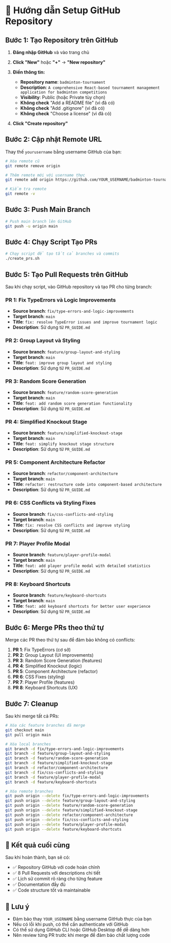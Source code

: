 # 🚀 Hướng dẫn Setup GitHub Repository

## Bước 1: Tạo Repository trên GitHub

1. **Đăng nhập GitHub** và vào trang chủ
2. **Click "New"** hoặc **"+"** → **"New repository"**
3. **Điền thông tin:**
   - **Repository name**: `badminton-tournament`
   - **Description**: `A comprehensive React-based tournament management application for badminton competitions`
   - **Visibility**: Public (hoặc Private tùy chọn)
   - **Không check** "Add a README file" (vì đã có)
   - **Không check** "Add .gitignore" (vì đã có)
   - **Không check** "Choose a license" (vì đã có)

4. **Click "Create repository"**

## Bước 2: Cập nhật Remote URL

Thay thế `yourusername` bằng username GitHub của bạn:

```bash
# Xóa remote cũ
git remote remove origin

# Thêm remote mới với username thực
git remote add origin https://github.com/YOUR_USERNAME/badminton-tournament.git

# Kiểm tra remote
git remote -v
```

## Bước 3: Push Main Branch

```bash
# Push main branch lên GitHub
git push -u origin main
```

## Bước 4: Chạy Script Tạo PRs

```bash
# Chạy script để tạo tất cả branches và commits
./create_prs.sh
```

## Bước 5: Tạo Pull Requests trên GitHub

Sau khi chạy script, vào GitHub repository và tạo PR cho từng branch:

### PR 1: Fix TypeErrors và Logic Improvements
- **Source branch**: `fix/type-errors-and-logic-improvements`
- **Target branch**: `main`
- **Title**: `fix: resolve TypeError issues and improve tournament logic`
- **Description**: Sử dụng từ `PR_GUIDE.md`

### PR 2: Group Layout và Styling
- **Source branch**: `feature/group-layout-and-styling`
- **Target branch**: `main`
- **Title**: `feat: improve group layout and styling`
- **Description**: Sử dụng từ `PR_GUIDE.md`

### PR 3: Random Score Generation
- **Source branch**: `feature/random-score-generation`
- **Target branch**: `main`
- **Title**: `feat: add random score generation functionality`
- **Description**: Sử dụng từ `PR_GUIDE.md`

### PR 4: Simplified Knockout Stage
- **Source branch**: `feature/simplified-knockout-stage`
- **Target branch**: `main`
- **Title**: `feat: simplify knockout stage structure`
- **Description**: Sử dụng từ `PR_GUIDE.md`

### PR 5: Component Architecture Refactor
- **Source branch**: `refactor/component-architecture`
- **Target branch**: `main`
- **Title**: `refactor: restructure code into component-based architecture`
- **Description**: Sử dụng từ `PR_GUIDE.md`

### PR 6: CSS Conflicts và Styling Fixes
- **Source branch**: `fix/css-conflicts-and-styling`
- **Target branch**: `main`
- **Title**: `fix: resolve CSS conflicts and improve styling`
- **Description**: Sử dụng từ `PR_GUIDE.md`

### PR 7: Player Profile Modal
- **Source branch**: `feature/player-profile-modal`
- **Target branch**: `main`
- **Title**: `feat: add player profile modal with detailed statistics`
- **Description**: Sử dụng từ `PR_GUIDE.md`

### PR 8: Keyboard Shortcuts
- **Source branch**: `feature/keyboard-shortcuts`
- **Target branch**: `main`
- **Title**: `feat: add keyboard shortcuts for better user experience`
- **Description**: Sử dụng từ `PR_GUIDE.md`

## Bước 6: Merge PRs theo thứ tự

Merge các PR theo thứ tự sau để đảm bảo không có conflicts:

1. **PR 1**: Fix TypeErrors (cơ sở)
2. **PR 2**: Group Layout (UI improvements)
3. **PR 3**: Random Score Generation (features)
4. **PR 4**: Simplified Knockout (logic)
5. **PR 5**: Component Architecture (refactor)
6. **PR 6**: CSS Fixes (styling)
7. **PR 7**: Player Profile (features)
8. **PR 8**: Keyboard Shortcuts (UX)

## Bước 7: Cleanup

Sau khi merge tất cả PRs:

```bash
# Xóa các feature branches đã merge
git checkout main
git pull origin main

# Xóa local branches
git branch -d fix/type-errors-and-logic-improvements
git branch -d feature/group-layout-and-styling
git branch -d feature/random-score-generation
git branch -d feature/simplified-knockout-stage
git branch -d refactor/component-architecture
git branch -d fix/css-conflicts-and-styling
git branch -d feature/player-profile-modal
git branch -d feature/keyboard-shortcuts

# Xóa remote branches
git push origin --delete fix/type-errors-and-logic-improvements
git push origin --delete feature/group-layout-and-styling
git push origin --delete feature/random-score-generation
git push origin --delete feature/simplified-knockout-stage
git push origin --delete refactor/component-architecture
git push origin --delete fix/css-conflicts-and-styling
git push origin --delete feature/player-profile-modal
git push origin --delete feature/keyboard-shortcuts
```

## 🎯 Kết quả cuối cùng

Sau khi hoàn thành, bạn sẽ có:
- ✅ Repository GitHub với code hoàn chỉnh
- ✅ 8 Pull Requests với descriptions chi tiết
- ✅ Lịch sử commit rõ ràng cho từng feature
- ✅ Documentation đầy đủ
- ✅ Code structure tốt và maintainable

## 📝 Lưu ý

- Đảm bảo thay `YOUR_USERNAME` bằng username GitHub thực của bạn
- Nếu có lỗi khi push, có thể cần authenticate với GitHub
- Có thể sử dụng GitHub CLI hoặc GitHub Desktop để dễ dàng hơn
- Nên review từng PR trước khi merge để đảm bảo chất lượng code
